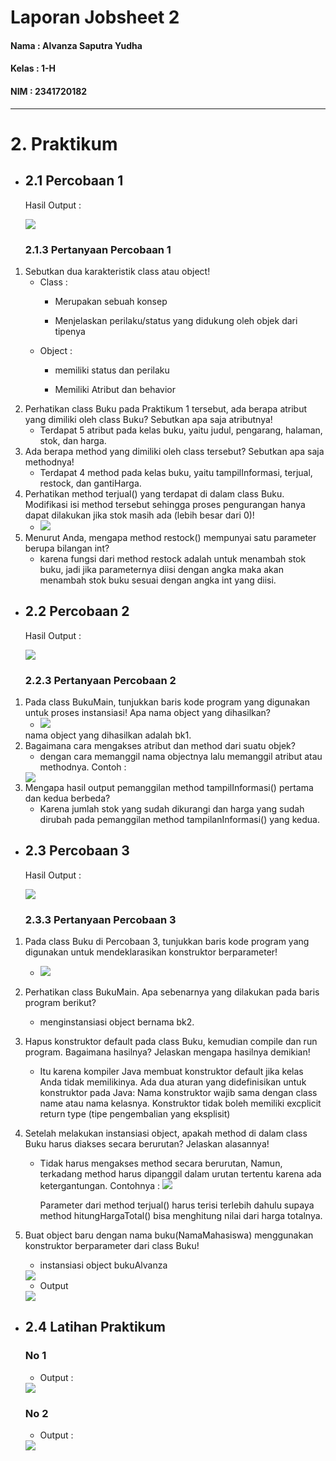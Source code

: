 # Laporan Jobsheet 2
#### Nama : Alvanza Saputra Yudha
#### Kelas : 1-H
#### NIM : 2341720182

<hr>

# 2. Praktikum 

* ## 2.1 Percobaan 1

    Hasil Output : 

    <img src="lampiran/percobaan1.PNG">

    ### 2.1.3 Pertanyaan Percobaan 1
1. Sebutkan dua karakteristik class atau object! 
    - Class : 
        - Merupakan sebuah konsep
    
        - Menjelaskan perilaku/status yang didukung oleh objek dari tipenya
    - Object : 
        - memiliki status dan perilaku
    
        - Memiliki Atribut dan behavior
2. Perhatikan class Buku pada Praktikum 1 tersebut, ada berapa atribut yang dimiliki oleh class 
Buku? Sebutkan apa saja atributnya! 
    - Terdapat 5 atribut pada kelas buku, yaitu judul, pengarang, halaman, stok, dan harga.
3. Ada berapa method yang dimiliki oleh class tersebut? Sebutkan apa saja methodnya! 
    - Terdapat 4 method pada kelas buku, yaitu tampilInformasi, terjual, restock, dan gantiHarga.
4. Perhatikan method terjual() yang terdapat di dalam class Buku. Modifikasi isi method tersebut 
sehingga proses pengurangan hanya dapat dilakukan jika stok masih ada (lebih besar dari 0)! 
    - <img src = "lampiran/pertanyaan percobaan 1.PNG">
5. Menurut Anda, mengapa method restock() mempunyai satu parameter berupa bilangan int?
    - karena fungsi dari method restock adalah untuk menambah stok buku, jadi jika parameternya diisi  dengan angka maka akan menambah stok buku sesuai dengan angka int yang diisi.


* ## 2.2 Percobaan 2

    Hasil Output :

    <img src = "lampiran/percobaan 2.PNG">

    ### 2.2.3 Pertanyaan Percobaan 2

1. Pada class BukuMain, tunjukkan baris kode program yang digunakan untuk proses instansiasi! 
Apa nama object yang dihasilkan? 
    - <img src = "lampiran/pertanyaan p2 n1.PNG">
    nama object yang dihasilkan adalah bk1.
2. Bagaimana cara mengakses atribut dan method dari suatu objek? 
    - dengan cara memanggil nama objectnya lalu memanggil atribut atau methodnya. Contoh : 
    <img src = "lampiran/per p2 n2.PNG">
3. Mengapa hasil output pemanggilan method tampilInformasi() pertama dan kedua berbeda? 
    - Karena jumlah stok yang sudah dikurangi dan harga yang sudah dirubah pada pemanggilan method tampilanInformasi() yang kedua.

* ## 2.3 Percobaan 3

    Hasil Output :

    <img src = "lampiran/output p3.PNG">

    ### 2.3.3 Pertanyaan Percobaan 3

1. Pada class Buku di Percobaan 3, tunjukkan baris kode program yang digunakan untuk 
mendeklarasikan konstruktor berparameter!
    - <img src = "lampiran/per 3 1.PNG">
2. Perhatikan class BukuMain. Apa sebenarnya yang dilakukan pada baris program berikut?
    - menginstansiasi object bernama bk2.
3. Hapus konstruktor default pada class Buku, kemudian compile dan run program. Bagaimana 
hasilnya? Jelaskan mengapa hasilnya demikian! 
    - Itu karena kompiler Java membuat konstruktor default jika kelas Anda tidak memilikinya. Ada dua aturan yang didefinisikan untuk konstruktor pada Java: Nama konstruktor wajib sama dengan class name atau nama kelasnya. Konstruktor tidak boleh memiliki excplicit return type (tipe pengembalian yang eksplisit)
4. Setelah melakukan instansiasi object, apakah method di dalam class Buku harus diakses secara berurutan? Jelaskan alasannya!
     - Tidak harus mengakses method secara berurutan, Namun, terkadang method harus dipanggil dalam urutan tertentu karena ada ketergantungan. Contohnya : 
        <img src = "lampiran/contoh.PNG">

        Parameter dari method terjual() harus terisi terlebih dahulu supaya method hitungHargaTotal() bisa menghitung nilai dari harga totalnya.
5. Buat object baru dengan nama buku(NamaMahasiswa) menggunakan konstruktor 
berparameter dari class Buku! 

    - instansiasi object bukuAlvanza
    
     <img src = "lampiran/p3 no5.PNG">

    - Output 

     <img src = "lampiran/p3 no5a.PNG">

* ## 2.4 Latihan Praktikum

    ### No 1

    - Output : 

    <img src = "lampiran/output lat1.PNG">

    ### No 2

    - Output : 
    
    <img src = "lampiran/output naga.PNG">
